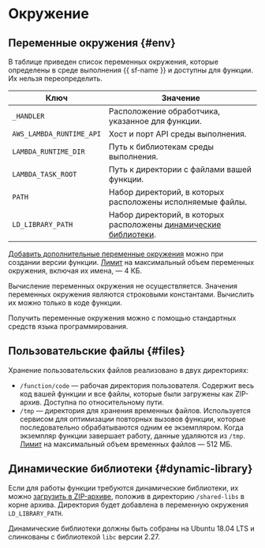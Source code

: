 # Окружение

## Переменные окружения {#env}

В таблице приведен список переменных окружения, которые определены в среде выполнения {{ sf-name }} и доступны для функции. Их нельзя переопределить.

Ключ | Значение
---- | ----
`_HANDLER` | Расположение обработчика, указанное для функции. 
`AWS_LAMBDA_RUNTIME_API` | Хост и порт API среды выполнения.
`LAMBDA_RUNTIME_DIR` | Путь к библиотекам среды выполнения.
`LAMBDA_TASK_ROOT` | Путь к директории с файлами вашей функции.
`PATH` | Набор директорий, в которых расположены исполняемые файлы.
`LD_LIBRARY_PATH` | Набор директорий, в которых расположены [динамические библиотеки](#dynamic-library).

[Добавить дополнительные переменные окружения](../../operations/function/environment-variables-add.md) можно при создании версии функции. [Лимит](../limits.md#functions-limits) на максимальный объем переменных окружения, включая их имена, — 4 КБ.

Вычисление переменных окружения не осуществляется. Значения переменных окружения являются строковыми константами. Вычислить их можно только в коде функции.

Получить переменные окружения можно с помощью стандартных средств языка программирования.

## Пользовательские файлы {#files}

Хранение пользовательских файлов реализовано в двух директориях: 

* `/function/code` — рабочая директория пользователя. Содержит весь код вашей функции и все файлы, которые были загружены как ZIP-архив. Доступна по относительному пути. 
* `/tmp` — директория для хранения временных файлов. Используется сервисом для оптимизации повторных вызовов функции, которые последовательно обрабатываются одним ее экземпляром. Когда экземпляр функции завершает работу, данные удаляются из `/tmp`. [Лимит](../limits.md#functions-limits) на максимальный объем временных файлов — 512 МБ.

## Динамические библиотеки {#dynamic-library}

Если для работы функции требуются динамические библиотеки, их можно [загрузить в ZIP-архиве](../function.md#upload), положив в директорию `/shared-libs` в корне архива. Директория будет добавлена в переменную окружения `LD_LIBRARY_PATH`.


Динамические библиотеки должны быть собраны на Ubuntu 18.04 LTS и слинкованы с библиотекой `libc` версии 2.27.

